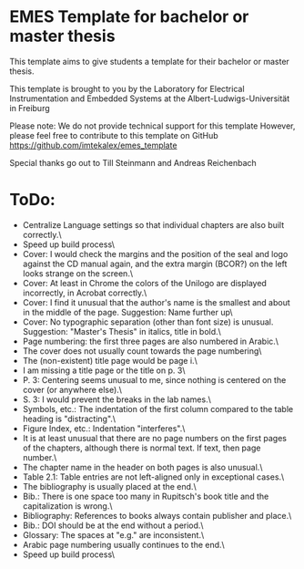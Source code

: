# EMES Template for bachelor or master thesis
This template aims to give students a template for their bachelor or master thesis.

This template is brought to you by the Laboratory for
Electrical Instrumentation and Embedded Systems
at the Albert-Ludwigs-Universität in Freiburg

Please note: We do not provide technical support for this template
However, please feel free to contribute to this template on GitHub
https://github.com/imtekalex/emes_template

Special thanks go out to
Till Steinmann and Andreas Reichenbach

# ToDo:
- Centralize Language settings so that individual chapters are also built correctly.\
- Speed up build process\
- Cover: I would check the margins and the position of the seal and logo against the CD manual again, and the extra margin (BCOR?) on the left looks strange on the screen.\
- Cover: At least in Chrome the colors of the Unilogo are displayed incorrectly, in Acrobat correctly.\
- Cover: I find it unusual that the author's name is the smallest and about in the middle of the page. Suggestion: Name further up\
- Cover: No typographic separation (other than font size) is unusual. Suggestion: "Master's Thesis" in italics, title in bold.\
- Page numbering: the first three pages are also numbered in Arabic.\
- The cover does not usually count towards the page numbering\
- The (non-existent) title page would be page i.\
- I am missing a title page or the title on p. 3\
- P. 3: Centering seems unusual to me, since nothing is centered on the cover (or anywhere else).\
- S. 3: I would prevent the breaks in the lab names.\
- Symbols, etc.: The indentation of the first column compared to the table heading is "distracting".\
- Figure Index, etc.: Indentation "interferes".\
- It is at least unusual that there are no page numbers on the first pages of the chapters, although there is normal text. If text, then page number.\
- The chapter name in the header on both pages is also unusual.\
- Table 2.1: Table entries are not left-aligned only in exceptional cases.\
- The bibliography is usually placed at the end.\
- Bib.: There is one space too many in Rupitsch's book title and the capitalization is wrong.\
- Bibliography: References to books always contain publisher and place.\
- Bib.: DOI should be at the end without a period.\
- Glossary: The spaces at "e.g." are inconsistent.\
- Arabic page numbering usually continues to the end.\
- Speed up build process\
